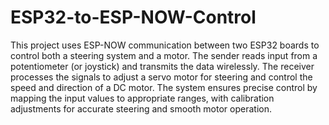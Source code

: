 # ESP32-to-ESP-NOW-Control
This project uses ESP-NOW communication between two ESP32 boards to control both a steering system and a motor. The sender reads input from a potentiometer (or joystick) and transmits the data wirelessly. The receiver processes the signals to adjust a servo motor for steering and control the speed and direction of a DC motor. The system ensures precise control by mapping the input values to appropriate ranges, with calibration adjustments for accurate steering and smooth motor operation.

